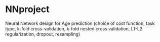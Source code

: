 # NNproject
Neural Network design for Age prediction (choice of cost function, task type, k-fold cross-validation, k-fold nested cross validation, L1-L2 regularization, dropout, resampling)
